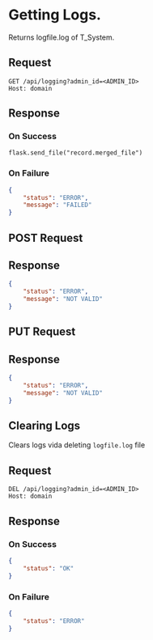 # Getting Logs.
Returns logfile.log of T_System.

## Request
```http
GET /api/logging?admin_id=<ADMIN_ID>
Host: domain
```

## Response
### On Success
```
flask.send_file("record.merged_file")

```
### On Failure
```json
{
    "status": "ERROR",
    "message": "FAILED"
}
```

## POST Request

## Response

```json
{
    "status": "ERROR",
    "message": "NOT VALID"
}
```

## PUT Request

## Response

```json
{
    "status": "ERROR",
    "message": "NOT VALID"
}
```

## Clearing Logs
Clears logs vida deleting `logfile.log` file

## Request
```http
DEL /api/logging?admin_id=<ADMIN_ID>
Host: domain
```

## Response
### On Success
```json
{
    "status": "OK"
}
```
### On Failure
```json
{
    "status": "ERROR"
}
```

